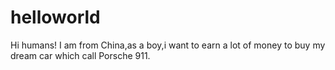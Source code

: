 # helloworld
Hi humans!
  I am from China,as a boy,i want to earn a lot of money to buy my dream car which call Porsche 911.
